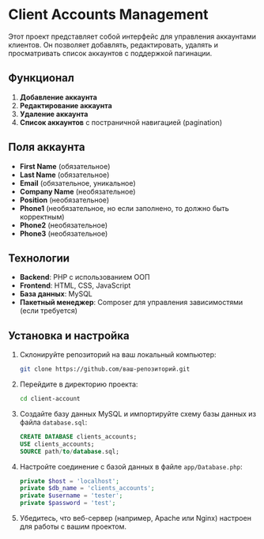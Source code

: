 # Client Accounts Management

Этот проект представляет собой интерфейс для управления аккаунтами клиентов. Он позволяет добавлять, редактировать, удалять и просматривать список аккаунтов с поддержкой пагинации.

## Функционал
1. **Добавление аккаунта**
2. **Редактирование аккаунта**
3. **Удаление аккаунта**
4. **Список аккаунтов** с постраничной навигацией (pagination)

## Поля аккаунта

- **First Name** (обязательное)
- **Last Name** (обязательное)
- **Email** (обязательное, уникальное)
- **Company Name** (необязательное)
- **Position** (необязательное)
- **Phone1** (необязательное, но если заполнено, то должно быть корректным)
- **Phone2** (необязательное)
- **Phone3** (необязательное)

## Технологии

- **Backend**: PHP с использованием ООП
- **Frontend**: HTML, CSS, JavaScript
- **База данных**: MySQL
- **Пакетный менеджер**: Composer для управления зависимостями (если требуется)

## Установка и настройка

1. Склонируйте репозиторий на ваш локальный компьютер:
    ```sh
    git clone https://github.com/ваш-репозиторий.git
    ```

2. Перейдите в директорию проекта:
    ```sh
    cd client-account
    ```

3. Создайте базу данных MySQL и импортируйте схему базы данных из файла `database.sql`:
    ```sql
    CREATE DATABASE clients_accounts;
    USE clients_accounts;
    SOURCE path/to/database.sql;
    ```

4. Настройте соединение с базой данных в файле `app/Database.php`:
    ```php
    private $host = 'localhost';
    private $db_name = 'clients_accounts';
    private $username = 'tester';
    private $password = 'test';
    ```

5. Убедитесь, что веб-сервер (например, Apache или Nginx) настроен для работы с вашим проектом.

